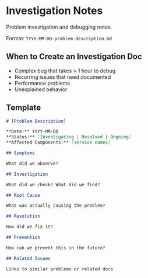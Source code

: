 # Investigation Notes

Problem investigation and debugging notes.

Format: `YYYY-MM-DD-problem-description.md`

## When to Create an Investigation Doc

- Complex bug that takes > 1 hour to debug
- Recurring issues that need documented
- Performance problems
- Unexplained behavior

## Template

```markdown
# [Problem Description]

**Date:** YYYY-MM-DD  
**Status:** [Investigating | Resolved | Ongoing]  
**Affected Components:** [service names]

## Symptoms

What did we observe?

## Investigation

What did we check? What did we find?

## Root Cause

What was actually causing the problem?

## Resolution

How did we fix it?

## Prevention

How can we prevent this in the future?

## Related Issues

Links to similar problems or related docs
```
